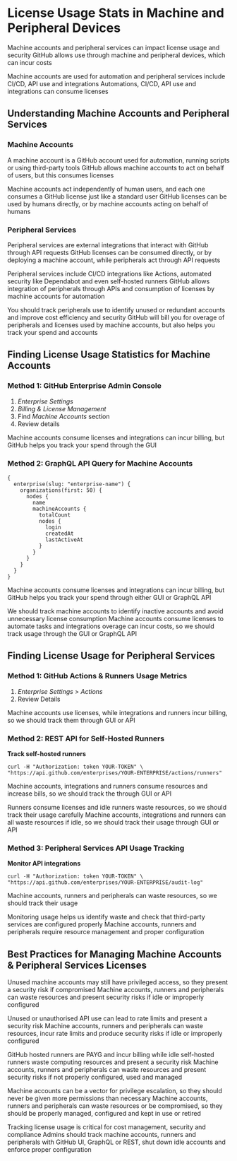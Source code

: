 # License Usage Stats in Machine and Peripheral Devices

Machine accounts and peripheral services can impact license usage and security
GitHub allows use through machine and peripheral devices, which can incur costs

Machine accounts are used for automation and peripheral services include CI/CD, API use and integrations
Automations, CI/CD, API use and integrations can consume licenses

## Understanding Machine Accounts and Peripheral Services

### Machine Accounts

A machine account is a GitHub account used for automation, running scripts or using third-party tools
GitHub allows machine accounts to act on behalf of users, but this consumes licenses

Machine accounts act independently of human users, and each one consumes a GitHub license just like a standard user
GitHub licenses can be used by humans directly, or by machine accounts acting on behalf of humans

### Peripheral Services

Peripheral services are external integrations that interact with GitHub through API requests
GitHub licenses can be consumed directly, or by deploying a machine account, while peripherals act through API requests

Peripheral services include CI/CD integrations like Actions, automated security like Dependabot and even self-hosted runners
GitHub allows integration of peripherals through APIs and consumption of licenses by machine accounts for automation

You should track peripherals use to identify unused or redundant accounts and improve cost efficiency and security
GitHub will bill you for overage of peripherals and licenses used by machine accounts, but also helps you track your spend and accounts

## Finding License Usage Statistics for Machine Accounts

### Method 1: GitHub Enterprise Admin Console

1. *Enterprise Settings*
2. *Billing & License Management*
3. Find *Machine Accounts* section
4. Review details

Machine accounts consume licenses and integrations can incur billing, but GitHub helps you track your spend through the GUI

### Method 2: GraphQL API Query for Machine Accounts

```
{
  enterprise(slug: "enterprise-name") {
    organizations(first: 50) {
      nodes {
        name
        machineAccounts {
          totalCount
          nodes {
            login
            createdAt
            lastActiveAt
          }
        }
      }
    }
  }
}
```

Machine accounts consume licenses and integrations can incur billing, but GitHub helps you track your spend through either GUI or GraphQL API

We should track machine accounts to identify inactive accounts and avoid unnecessary license consumption
Machine accounts consume licenses to automate tasks and integrations overage can incur costs, so we should track usage through the GUI or GraphQL API

## Finding License Usage for Peripheral Services

### Method 1: GitHub Actions & Runners Usage Metrics

1. *Enterprise Settings* > *Actions*
2. Review Details

Machine accounts use licenses, while integrations and runners incur billing, so we should track them through GUI or API

### Method 2: REST API for Self-Hosted Runners

**Track self-hosted runners**
```
curl -H "Authorization: token YOUR-TOKEN" \
"https://api.github.com/enterprises/YOUR-ENTERPRISE/actions/runners"
```

Machine accounts, integrations and runners consume resources and increase bills, so we should track the through GUI or API

Runners consume licenses and idle runners waste resources, so we should track their usage carefully
Machine accounts, integrations and runners can all waste resources if idle, so we should track their usage through GUI or API

### Method 3: Peripheral Services API Usage Tracking

**Monitor API integrations**
```
curl -H "Authorization: token YOUR-TOKEN" \
"https://api.github.com/enterprises/YOUR-ENTERPRISE/audit-log"
```

Machine accounts, runners and peripherals can waste resources, so we should track their usage

Monitoring usage helps us identify waste and check that third-party services are configured properly
Machine accounts, runners and peripherals require resource management and proper configuration

## Best Practices for Managing Machine Accounts & Peripheral Services Licenses

Unused machine accounts may still have privileged access, so they present a security risk if compromised
Machine accounts, runners and peripherals can waste resources and present security risks if idle or improperly configured

Unused or unauthorised API use can lead to rate limits and present a security risk
Machine accounts, runners and peripherals can waste resources, incur rate limits and produce security risks if idle or improperly configured

GitHub hosted runners are PAYG and incur billing while idle self-hosted runners waste computing resources and present a security risk
Machine accounts, runners and peripherals can waste resources and present security risks if not properly configured, used and managed

Machine accounts can be a vector for privilege escalation, so they should never be given more permissions than necessary
Machine accounts, runners and peripherals can waste resources or be compromised, so they should be properly managed, configured and kept in use or retired

Tracking license usage is critical for cost management, security and compliance
Admins should track machine accounts, runners and peripherals with GitHub UI, GraphQL or REST, shut down idle accounts and enforce proper configuration

